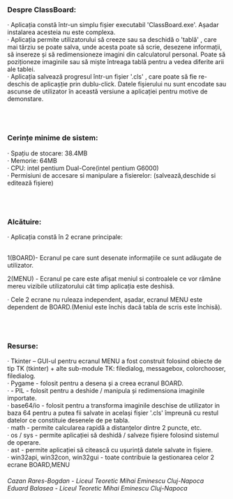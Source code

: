 <h3>Despre ClassBoard: </h3>
<p>
  ·	Aplicația constă într-un simplu fișier executabil 'ClassBoard.exe'. Așadar instalarea acesteia nu este complexa.<br>
  ·	Aplicația permite utilizatorului să creeze sau sa deschidă o 'tablă' , care mai târziu se poate salva, unde acesta poate să scrie, desezene informații, să insereze și să redimensioneze imagini din calculatorul personal. Poate să poziționeze imaginile sau să miște întreaga tablă pentru a vedea diferite arii ale tablei.<br>
  ·	Aplicația salvează progresul într-un fișier '.cls' , care poate să fie re-deschis de aplicașție prin dublu-click. Datele fișierului nu sunt encodate sau ascunse de utilizator în această versiune a aplicației pentru motive de demonstare.
</p><br><br>

<h3>Cerințe minime de sistem:</h3>
<p>
  ·	Spațiu de stocare: 38.4MB<br>
  ·	Memorie: 64MB<br>
  ·	CPU: intel pentium Dual-Core(intel pentium G6000)<br>
  ·	Permisiuni de accesare si manipulare a fisierelor: (salvează,deschide si editează fișiere)
</p><br><br>

<h3>Alcătuire:</h3>
<p>
  ·	Aplicația constă în 2 ecrane principale: <br><br>
 
1(BOARD)- Ecranul pe care sunt desenate informațiile ce sunt adăugate de utilizator.<br>
 
2(MENU) - Ecranul pe care este afișat meniul si controalele  ce vor rămâne mereu vizibile utilizatorului cât timp aplicația este deshisă.<br>
 
·	Cele 2 ecrane nu ruleaza independent, așadar, ecranul MENU este dependent de BOARD.(Meniul este închis dacă tabla de scris este închisă).

</p><br><br>

<h3>Resurse:</h3>
<p>
  ·	Tkinter – GUI-ul pentru ecranul MENU a fost construit folosind obiecte de tip TK (tkinter) + alte sub-module TK: filedialog, messagebox, colorchooser, filedialog.<br>
  ·	Pygame - folosit pentru a desena și a creea ecranul BOARD. <br>
  ·	- PIL - folosit pentru a deshide / manipula și redimensiona imaginile importate.<br>
  ·	base64/io - folosit pentru a transforma imaginile deschise de utilizator in baza 64 pentru a putea fii salvate in același fișier '.cls' împreună cu restul datelor ce constituie desenele de pe tabla.<br>
  ·	math - permite calcularea rapidă a distanțelor dintre 2 puncte, etc.<br>
  ·	os / sys  - permite aplicației să deshidă / salveze fișiere folosind sistemul de operare. <br>
  ·	ast - permite aplicației să citească cu ușurință datele salvate in fișiere.<br>
  ·	win32api, win32con, win32gui - toate contribuie la gestionarea celor 2 ecrane BOARD,MENU
</p>
</h3>

<h6>
  Cazan Rares-Bogdan - Liceul Teoretic Mihai Eminescu Cluj-Napoca <br>
  Eduard Balasea     - Liceul Teoretic Mihai Eminescu Cluj-Napoca
</h6>
